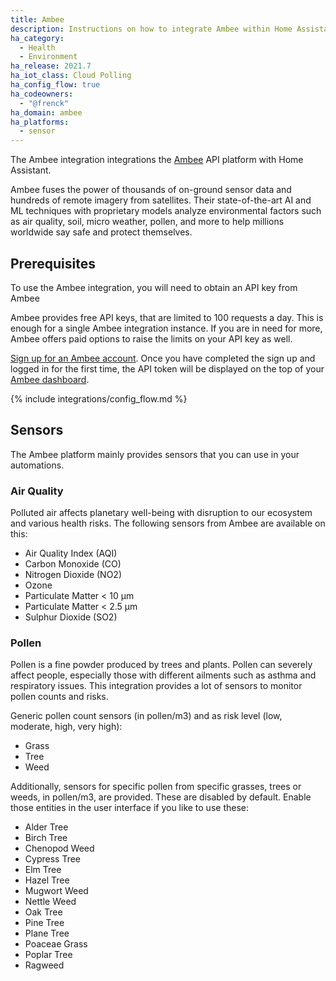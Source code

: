 ```yaml
---
title: Ambee
description: Instructions on how to integrate Ambee within Home Assistant.
ha_category:
  - Health
  - Environment
ha_release: 2021.7
ha_iot_class: Cloud Polling
ha_config_flow: true
ha_codeowners:
  - "@frenck"
ha_domain: ambee
ha_platforms:
  - sensor
---
```


The Ambee integration integrations the [Ambee](https://www.getambee.com/) API
platform with Home Assistant.

Ambee fuses the power of thousands of on-ground sensor data and hundreds of
remote imagery from satellites. Their state-of-the-art AI and ML techniques with
proprietary models analyze environmental factors such as air quality, soil,
micro weather, pollen, and more to help millions worldwide say safe and protect
themselves.

## Prerequisites

To use the Ambee integration, you will need to obtain an API key from Ambee

Ambee provides free API keys, that are limited to 100 requests a day. This
is enough for a single Ambee integration instance. If
you are in need for more, Ambee offers paid options to raise the limits on
your API key as well.

[Sign up for an Ambee account](https://api-dashboard.getambee.com/#/signup).
Once you have completed the sign up and logged in for the first time, the
API token will be displayed on the top of your
[Ambee dashboard](https://api-dashboard.getambee.com/#/).

{% include integrations/config_flow.md %}

## Sensors

The Ambee platform mainly provides sensors that you can use in your automations.

### Air Quality

Polluted air affects planetary well-being with disruption to our ecosystem and
various health risks. The following sensors from Ambee are available on this:

- Air Quality Index (AQI)
- Carbon Monoxide (CO)
- Nitrogen Dioxide (NO2)
- Ozone
- Particulate Matter < 10 μm
- Particulate Matter < 2.5 μm
- Sulphur Dioxide (SO2)

### Pollen

Pollen is a fine powder produced by trees and plants. Pollen can severely affect
people, especially those with different ailments such as asthma and respiratory
issues. This integration provides a lot of sensors to monitor pollen counts and
risks.

Generic pollen count sensors (in pollen/m3)
and as risk level (low, moderate, high, very high):

- Grass
- Tree
- Weed

Additionally, sensors for specific pollen from specific grasses,
trees or weeds, in pollen/m3, are provided. These are disabled by default.
Enable those entities in the user interface if you like to use these:

- Alder Tree
- Birch Tree
- Chenopod Weed
- Cypress Tree
- Elm Tree
- Hazel Tree
- Mugwort Weed
- Nettle Weed
- Oak Tree
- Pine Tree
- Plane Tree
- Poaceae Grass
- Poplar Tree
- Ragweed
